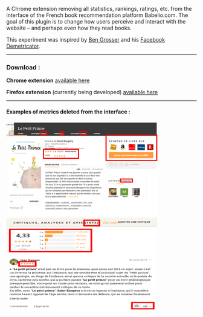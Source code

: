 A Chrome extension removing all statistics, rankings, ratings, etc. from the interface of the French book recommendation platform Babelio.com. The goal of this plugin is to change how users perceive and interact with the website – and perhaps even how they read books.

This experiment was inspired by [Ben Grosser](https://bengrosser.com/) and his [Facebook Demetricator](https://chromewebstore.google.com/detail/facebook-Anti-Quanti/dbkgglbefgkimiadfjmgnkjmaoahephg).


---------
### Download :

**Chrome extension** [available here](https://chromewebstore.google.com/detail/babelio-Anti-Quanti/naflkjcclkkaallpfpkokchcgjclifag?hl=fr&pli=1)

**Firefox extension** (currently being developed) [available here](https://addons.mozilla.org/fr/firefox/addon/babelio-Anti-Quanti/?utm_source=addons.mozilla.org&utm_medium=referral&utm_content=search)


---------

#### Examples of metrics deleted from the interface :
<img src="chrome-version/assets/images/Before.png" alt="Before" width="400"/>
<img src="chrome-version/assets/images/Before2.png" alt="Before" width="400"/>


<!-- ### After :
<img src="assets/images/After.png" alt="After" width="400"/> -->